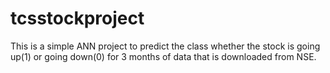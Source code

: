 # tcsstockproject
This is a simple ANN project to predict the class whether the stock is going up(1) or going down(0) for 3 months of data that is downloaded from NSE.
